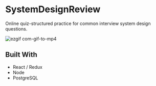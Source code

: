 # SystemDesignReview

Online quiz-structured practice for common interview system design questions.

![ezgif com-gif-to-mp4](https://user-images.githubusercontent.com/27310187/35553604-75022de2-054d-11e8-8e56-72af6943699f.gif)

## Built With
* React / Redux
* Node
* PostgreSQL
